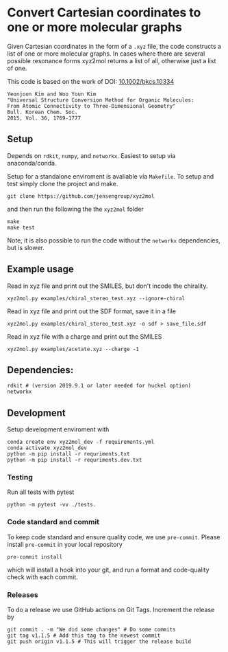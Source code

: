 # Convert Cartesian coordinates to one or more molecular graphs

Given Cartesian coordinates in the form of a `.xyz` file, the code constructs a list of one or more molecular graphs. In cases where there are several possible resonance forms xyz2mol returns a list of all, otherwise just a list of one.

This code is based on the work of
DOI: [10.1002/bkcs.10334](http://dx.doi.org/10.1002/bkcs.10334)

    Yeonjoon Kim and Woo Youn Kim
    "Universal Structure Conversion Method for Organic Molecules:
    From Atomic Connectivity to Three-Dimensional Geometry"
    Bull. Korean Chem. Soc.
    2015, Vol. 36, 1769-1777

## Setup

Depends on `rdkit`, `numpy`, and `networkx`. Easiest to setup via anaconda/conda.

Setup for a standalone enviroment is avaliable via `Makefile`. To setup and test simply clone the project and make.

    git clone https://github.com/jensengroup/xyz2mol

and then run the following the the `xyz2mol` folder

    make
    make test

Note, it is also possible to run the code without the `networkx` dependencies, but is slower.


## Example usage

Read in xyz file and print out the SMILES, but don't incode the chirality.

    xyz2mol.py examples/chiral_stereo_test.xyz --ignore-chiral

Read in xyz file and print out the SDF format, save it in a file

    xyz2mol.py examples/chiral_stereo_test.xyz -o sdf > save_file.sdf

Read in xyz file with a charge and print out the SMILES

    xyz2mol.py examples/acetate.xyz --charge -1

## Dependencies:

    rdkit # (version 2019.9.1 or later needed for huckel option)
    networkx

## Development

Setup development enviroment with

    conda create env xyz2mol_dev -f requirements.yml
    conda activate xyz2mol_dev
    python -m pip install -r requriments.txt
    python -m pip install -r requriments.dev.txt

### Testing

Run all tests with pytest

    python -m pytest -vv ./tests.


### Code standard and commit

To keep code standard and ensure quality code, we use `pre-commit`.
Please install `pre-commit` in your local repository

    pre-commit install

which will install a hook into your git, and run a format and code-quality check with each commit.

### Releases

To do a release we use GitHub actions on Git Tags.
Increment the release by

    git commit . -m "We did some changes" # Do some commits
    git tag v1.1.5 # Add this tag to the newest commit
    git push origin v1.1.5 # This will trigger the release build


